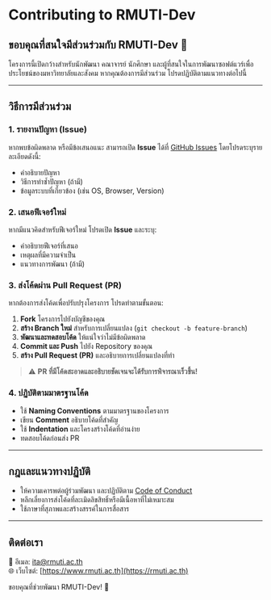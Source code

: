 # Contributing to RMUTI-Dev

## ขอบคุณที่สนใจมีส่วนร่วมกับ RMUTI-Dev 🎉
โครงการนี้เปิดกว้างสำหรับนักพัฒนา คณาจารย์ นักศึกษา และผู้ที่สนใจในการพัฒนาซอฟต์แวร์เพื่อประโยชน์ของมหาวิทยาลัยและสังคม หากคุณต้องการมีส่วนร่วม โปรดปฏิบัติตามแนวทางต่อไปนี้

---

## วิธีการมีส่วนร่วม

### 1. รายงานปัญหา (Issue)
หากพบข้อผิดพลาด หรือมีข้อเสนอแนะ สามารถเปิด **Issue** ได้ที่ [GitHub Issues](https://github.com/RMUTI-Dev/repository/issues) โดยโปรดระบุรายละเอียดดังนี้:
- คำอธิบายปัญหา
- วิธีการทำซ้ำปัญหา (ถ้ามี)
- ข้อมูลระบบที่เกี่ยวข้อง (เช่น OS, Browser, Version)

### 2. เสนอฟีเจอร์ใหม่
หากมีแนวคิดสำหรับฟีเจอร์ใหม่ โปรดเปิด **Issue** และระบุ:
- คำอธิบายฟีเจอร์ที่เสนอ
- เหตุผลที่มีความจำเป็น
- แนวทางการพัฒนา (ถ้ามี)

### 3. ส่งโค้ดผ่าน Pull Request (PR)
หากต้องการส่งโค้ดเพื่อปรับปรุงโครงการ โปรดทำตามขั้นตอน:
1. **Fork** โครงการไปยังบัญชีของคุณ
2. **สร้าง Branch ใหม่** สำหรับการเปลี่ยนแปลง (`git checkout -b feature-branch`)
3. **พัฒนาและทดสอบโค้ด** ให้แน่ใจว่าไม่มีข้อผิดพลาด
4. **Commit และ Push** ไปยัง Repository ของคุณ
5. **สร้าง Pull Request (PR)** และอธิบายการเปลี่ยนแปลงที่ทำ

> ⚠ **PR ที่มีโค้ดสะอาดและอธิบายชัดเจนจะได้รับการพิจารณาเร็วขึ้น!**

### 4. ปฏิบัติตามมาตรฐานโค้ด
- ใช้ **Naming Conventions** ตามมาตรฐานของโครงการ
- เขียน **Comment** อธิบายโค้ดที่สำคัญ
- ใช้ **Indentation** และโครงสร้างโค้ดที่อ่านง่าย
- ทดสอบโค้ดก่อนส่ง PR

---

## กฎและแนวทางปฏิบัติ
- ให้ความเคารพต่อผู้ร่วมพัฒนา และปฏิบัติตาม [Code of Conduct](CODE_OF_CONDUCT.md)
- หลีกเลี่ยงการส่งโค้ดที่ละเมิดลิขสิทธิ์หรือมีเนื้อหาที่ไม่เหมาะสม
- ใช้ภาษาที่สุภาพและสร้างสรรค์ในการสื่อสาร

---

## ติดต่อเรา
📧 อีเมล: ita@rmuti.ac.th  
🌐 เว็บไซต์: [https://www.rmuti.ac.th](https://rmuti.ac.th)

ขอบคุณที่ช่วยพัฒนา RMUTI-Dev! 🚀
